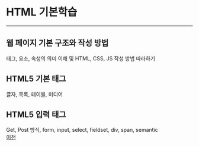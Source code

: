 # HTML 기본학습

--------------

## 웹 페이지 기본 구조와 작성 방법
태그, 요소, 속성의 의미 이해 및 HTML, CSS, JS 작성 방법 따라하기

## HTML5 기본 태그
글자, 목록, 테이블, 미디어

## HTML5 입력 태그
Get, Post 방식, form, input, select, fieldset, div, span, semantic
<br>
[이전](https://github.com/choiyeonseong/StudyHtml)
